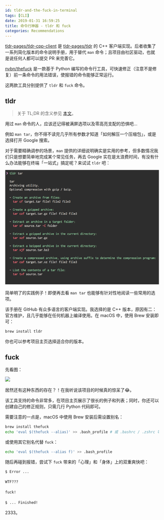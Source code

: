 ```yaml
---
id: tldr-and-the-fuck-in-terminal
tags: [CLI]
date: 2019-01-31 16:59:25
title: 命令行神器 - tldr 和 fuck
categories: Recommendations
---
```


[tldr-pages/tldr-cpp-client](https://github.com/tldr-pages/tldr-cpp-client) 是 [tldr-pages/tldr](https://github.com/tldr-pages/tldr) 的 C++ 客户端实现。后者收集了一系列简化版本的命令说明手册，用于替代 `man` 命令；且项目由社区驱动，也就是说任何人都可以提交 PR 来完善它。

[nvbn/thefuck](https://github.com/nvbn/thefuck) 是一款基于 Python 编写的命令行工具，可快速修正（注意不是修复）前一条命令的用法错误，使报错的命令能够正常运行。

<!--more-->

这两款工具分别提供了 `tldr` 和 `fuck` 命令。

## tldr

> 关于 TL;DR 的含义参见 [本文](https://wi1dcard.dev/posts/github-abbrs-collection/)。

用过 `man` 命令的人，应该还记得被满屏选项以及零高亮支配的恐惧吧...

例如 `man tar`，你不得不读完几乎所有参数才知道「如何解压一个压缩包」，或是选择打开 Google 搜索。

对于需要精确调参的场景，`man` 提供的详细说明确实是实用的参考，但多数情况我们只是想要简单地完成某个常见任务，再去 Google 实在是太浪费时间，有没有什么办法能够在终端「一站式」搞定呢？来试试 `tldr` 吧：

![](https://github.com/tldr-pages/tldr/raw/master/screenshot.png)

简单明了的实践例子！即便再去看 `man tar` 也能够有针对性地阅读一些常用的选项。

该手册在 GitHub 有众多语言的客户端实现。我选择的是 C++ 版本，原因有二：官方维护，且几乎能够在任何机器上编译使用。在 macOS 中，使用 Brew 安装即可：

```bash
brew install tldr
```

你也可以参考项目主页选择适合你的版本。

## fuck

先看图：

![](https://raw.githubusercontent.com/nvbn/thefuck/master/example.gif)

居然还有这种东西的存在？！在我听说该项目的时候真的惊呆了😂。

该工具支持的命令非常多，在项目主页展示了很长的例子和列表；同时，你还可以创建自己的修正规则，只需几行 Python 代码即可。

需要注意的一点是，macOS 中使用 Brew 安装后需设置别名：

```bash
brew install thefuck
echo 'eval $(thefuck --alias)' >> .bash_profile # 或 .bashrc / .zshrc 等
```

或使用其它别名代替 `fuck`：

```bash
echo 'eval $(thefuck --alias f)' >> .bash_profile
```

随后再碰到报错，尝试下 `fuck` 带来的「心理」和「身体」上的双重爽快吧：

```bash
$ Error ...

WTF???

fuck!

$ ... Finished!
```

2333。
